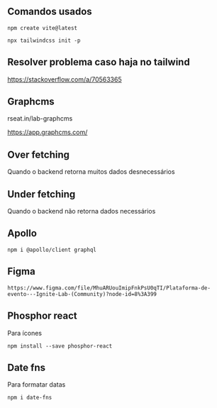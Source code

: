  ## Comandos usados
    npm create vite@latest

    npx tailwindcss init -p


## Resolver problema caso haja no tailwind

https://stackoverflow.com/a/70563365

## Graphcms

rseat.in/lab-graphcms

https://app.graphcms.com/

## Over fetching

Quando o backend retorna muitos dados desnecessários

## Under fetching

Quando o backend não retorna dados necessários

## Apollo

    npm i @apollo/client graphql

## Figma

    https://www.figma.com/file/MhuARUouImipFnkPsU0qTI/Plataforma-de-evento---Ignite-Lab-(Community)?node-id=8%3A399

## Phosphor react

Para ícones

    npm install --save phosphor-react

## Date fns

Para formatar datas

    npm i date-fns
